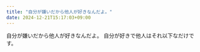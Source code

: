```yaml
---
title: "自分が嫌いだから他人が好きなんだよ。"
date: 2024-12-21T15:17:03+09:00
---
```

自分が嫌いだから他人が好きなんだよ。
自分が好きで他人はそれ以下なだけです。
